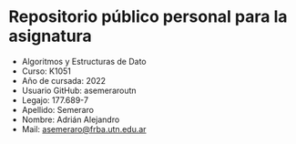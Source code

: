 
# Repositorio público personal para la asignatura
* Algoritmos y Estructuras de Dato
* Curso: K1051 
* Año de cursada: 2022
* Usuario GitHub: asemeraroutn
* Legajo: 177.689-7
* Apellido: Semeraro
* Nombre: Adrián Alejandro
* Mail: asemeraro@frba.utn.edu.ar
